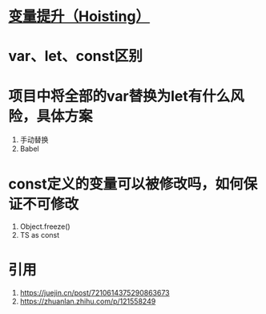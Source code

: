 # [变量提升（Hoisting）](https://developer.mozilla.org/zh-CN/docs/Glossary/Hoisting)

# var、let、const区别

# 项目中将全部的var替换为let有什么风险，具体方案
1. 手动替换
2. Babel

# const定义的变量可以被修改吗，如何保证不可修改
1. Object.freeze()
2. TS as const

# 引用
1. https://juejin.cn/post/7210614375290863673
2. https://zhuanlan.zhihu.com/p/121558249